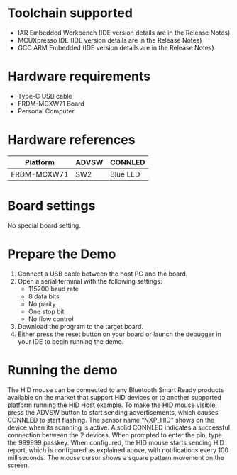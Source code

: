 Toolchain supported
===================
- IAR Embedded Workbench (IDE version details are in the Release Notes)
- MCUXpresso IDE (IDE version details are in the Release Notes)
- GCC ARM Embedded (IDE version details are in the Release Notes)

Hardware requirements
=====================
- Type-C USB cable
- FRDM-MCXW71 Board
- Personal Computer

Hardware references
=====================

| Platform                 | ADVSW       | CONNLED   |
| ------------------------ | ----------- | --------  |
| FRDM-MCXW71              | SW2         | Blue LED  |

Board settings
============
No special board setting.

Prepare the Demo
================
1.  Connect a USB cable between the host PC and the board.
2.  Open a serial terminal with the following settings:
    - 115200 baud rate
    - 8 data bits
    - No parity
    - One stop bit
    - No flow control
3.  Download the program to the target board.
4.  Either press the reset button on your board or launch the debugger in your IDE to begin running the demo.

Running the demo
================
The HID mouse can be connected to any Bluetooth Smart Ready products available on the market that
support HID devices or to another supported platform running the HID Host example.
To make the HID mouse visible, press the ADVSW button to start sending advertisements, which causes
CONNLED to start flashing. The sensor name “NXP_HID” shows on the device when its scanning is active. A solid CONNLED indicates a successful connection between the 2 devices. When prompted to enter the pin, type the 999999 passkey.
When configured, the HID mouse starts sending HID report, which is configured as explained above, with
notifications every 100 milliseconds. The mouse cursor shows a square pattern movement on the screen.